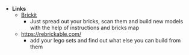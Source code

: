 - **Links**
	- [Brickit](https://brickit.app)
		- Just spread out your bricks, scan them and build new models with the help of instructions and bricks map
	- https://rebrickable.com/
		- add your lego sets and find out what else you can build from them